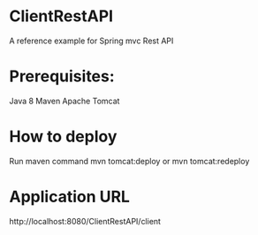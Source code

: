 # ClientRestAPI
A reference example for Spring mvc Rest API

# Prerequisites:
Java 8
Maven
Apache Tomcat

# How to deploy
Run maven command mvn tomcat:deploy or mvn tomcat:redeploy

# Application URL
http://localhost:8080/ClientRestAPI/client


